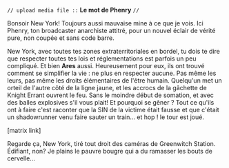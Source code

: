 `// upload media file ::` **Le mot de Phenry** `//`

Bonsoir New York! Toujours aussi mauvaise mine à ce que je vois. Ici Phenry, ton broadcaster anarchiste attitré, pour un nouvel éclair de vérité pure, non coupée et sans code barre.

New York, avec toutes tes zones extraterritoriales en bordel, tu dois te dire que  respecter toutes tes lois et réglementations est parfois un peu compliqué. Et bien **Ares** aussi. Heureusement pour eux, ils ont trouvé comment se simplifier la vie : ne plus en respecter aucune. Pas même les leurs, pas même les droits élémentaires de l'être humain. Quelqu'un met  un orteil de l'autre côté de la ligne jaune, et les accrocs de la gâchette de Knight Errant ouvrent le feu. Sans le moindre début de somation, et avec des balles explosives s'il vous plait! Et pourquoi se gêner ? Tout ce qu'ils ont à faire c'est raconter que la SIN de la victime était fausse et que c'était un shadowrunner venu faire sauter un train... et hop ! le tour est joué.

[matrix link] 

Regarde ça, New York, tiré tout droit des caméras de Greenwitch Station. Édifiant, non? Je plains le pauvre bougre qui a du ramasser les bouts de cervelle...
